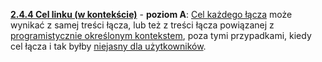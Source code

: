 [**2.4.4 Cel linku (w kontekście)**](https://wcag.lepszyweb.pl/#link-purpose-in-context) - **poziom A**: <a href="#" data-toggle="tooltip" data-original-title="{{site.data.glossary.cel_lacza | strip_html | replace: '*', ''}}">Cel każdego łącza</a> może wynikać z samej treści łącza, lub też z treści łącza powiązanej z <a href="#" data-toggle="tooltip" data-original-title="{{site.data.glossary.kontekst_lacza_okreslony_programistycznie | strip_html | replace: '*', ''}}">programistycznie określonym kontekstem</a>, poza tymi przypadkami, kiedy cel łącza i tak byłby <a href="#" data-toggle="tooltip" data-original-title="{{site.data.glossary.ogolnie_niejednoznaczny_dla_uzytkownikow | strip_html | replace: '*', ''}}">niejasny dla użytkowników</a>.
